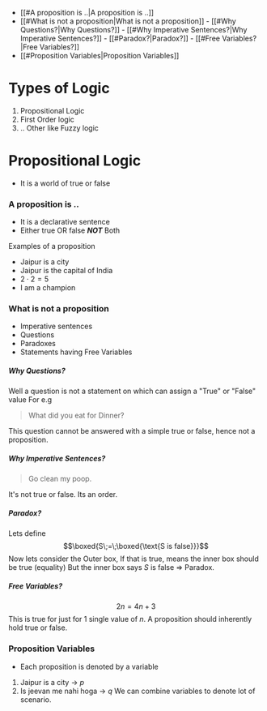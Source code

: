 - [[#A proposition is ..|A proposition is ..]]
- [[#What is not a proposition|What is not a proposition]]
		- [[#Why Questions?|Why Questions?]]
		- [[#Why Imperative Sentences?|Why Imperative Sentences?]]
		- [[#Paradox?|Paradox?]]
		- [[#Free Variables?|Free Variables?]]
- [[#Proposition Variables|Proposition Variables]]


# Types of Logic

1. Propositional Logic
2. First Order logic
3. .. Other like Fuzzy logic

# Propositional Logic

- It is a world of true or false

### A proposition is ..
- It is a declarative sentence
- Either true OR false _**NOT**_ Both

Examples of a proposition 

- Jaipur is a city
- Jaipur is the capital of India
- $2 \cdot 2 = 5$
- I am a champion

### What is not a proposition
- Imperative sentences
- Questions
- Paradoxes
- Statements having Free Variables

#####  Why Questions?
Well a question is not a statement on which can assign a "True" or "False" value
For e.g 
> What did you eat for Dinner?

This question cannot be answered with a simple true or false, hence not a proposition.

##### Why Imperative Sentences?
> Go clean my poop.

It's not true or false. Its an order.

##### Paradox?
Lets define
$$\boxed{S\;=\;\boxed{\text{S is false}}}$$
Now lets consider the Outer box,
If that is true, means the inner box should be true (equality)
But the inner box says $S$ is false => Paradox.

##### Free Variables? 
$$2n = 4n + 3$$ This is true for just for 1 single value of $n$. A proposition should inherently hold true or false. 
### Proposition Variables

- Each proposition is denoted by a variable
1. Jaipur is a city -> $p$
2. Is jeevan me nahi hoga -> $q$
We can combine variables to denote lot of  scenario.

